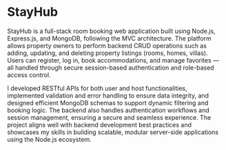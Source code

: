 # StayHub

StayHub is a full-stack room booking web application built using Node.js, Express.js, and MongoDB, following the MVC architecture. The platform allows property owners to perform backend CRUD operations such as adding, updating, and deleting property listings (rooms, homes, villas). Users can register, log in, book accommodations, and manage favorites — all handled through secure session-based authentication and role-based access control.

I developed RESTful APIs for both user and host functionalities, implemented validation and error handling to ensure data integrity, and designed efficient MongoDB schemas to support dynamic filtering and booking logic. The backend also handles authentication workflows and session management, ensuring a secure and seamless experience. The project aligns well with backend development best practices and showcases my skills in building scalable, modular server-side applications using the Node.js ecosystem.
